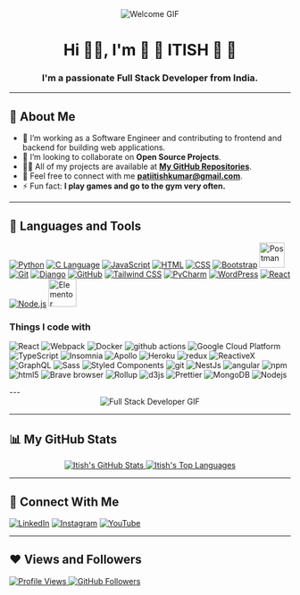 <div align="center">
  <img src="https://media.giphy.com/media/fkZukR450RQ1qnGaq9/giphy.gif" alt="Welcome GIF" />
</div>

<h1 align="center">Hi 👋👋, I'm 🍧 🎀 ITISH 🎀 🍧</h1>
<h3 align="center">I'm a passionate Full Stack Developer from India.</h3>

---

## 💫 About Me

- 🙂 I’m working as a Software Engineer and contributing to frontend and backend for building web applications.
- 👯 I’m looking to collaborate on **Open Source Projects**.
- 👨‍💻 All of my projects are available at **[My GitHub Repositories](https://github.com/IPCODE77?tab=repositories)**.
- 💌 Feel free to connect with me **patiitishkumar@gmail.com**.
- ⚡ Fun fact: **I play games and go to the gym very often.**

---

## 🚀 Languages and Tools

<p align="left">
  <a href="https://www.python.org" target="_blank"><img src="https://img.icons8.com/color/48/000000/python.png" alt="Python" /></a>
  <a href="https://devdocs.io/c/" target="_blank"><img src="https://img.icons8.com/nolan/50/c-key.png" alt="C Language" /></a>
  <a href="https://developer.mozilla.org/en-US/docs/Web/JavaScript" target="_blank"><img src="https://img.icons8.com/color/48/000000/javascript.png" alt="JavaScript" /></a>
  <a href="https://www.w3.org/html/" target="_blank"><img src="https://img.icons8.com/color/48/000000/html-5.png" alt="HTML" /></a>
  <a href="https://www.w3schools.com/css/" target="_blank"><img src="https://img.icons8.com/color/48/000000/css3.png" alt="CSS" /></a>
  <a href="https://getbootstrap.com" target="_blank"><img src="https://img.icons8.com/color/48/000000/bootstrap.png" alt="Bootstrap" /></a>
  <a href="https://postman.com" target="_blank"><img src="https://www.vectorlogo.zone/logos/getpostman/getpostman-icon.svg" alt="Postman" width="45" height="45" /></a>
  <a href="https://git-scm.com/" target="_blank"><img src="https://img.icons8.com/color/48/000000/git.png" alt="Git" /></a>
  <a href="https://docs.djangoproject.com/en/4.1/" target="_blank"><img src="https://img.icons8.com/color/48/000000/django.png" alt="Django" /></a>
  <a href="https://github.com/IPCODE77" target="_blank"><img src="https://img.icons8.com/color/48/000000/github-2.png" alt="GitHub" /></a>
  <a href="https://tailwindcss.com/" target="_blank"><img src="https://img.icons8.com/color/48/000000/tailwindcss.png" alt="Tailwind CSS" /></a>
  <a href="https://www.jetbrains.com/pycharm/learn/" target="_blank"><img src="https://img.icons8.com/color/48/000000/pycharm.png" alt="PyCharm" /></a>
  <a href="https://wordpress.org/" target="_blank"><img src="https://img.icons8.com/color/48/000000/wordpress.png" alt="WordPress" /></a>
  <a href="https://reactjs.org/" target="_blank"><img src="https://img.icons8.com/cute-clipart/64/react-native.png" alt="React" /></a>
  <a href="https://nodejs.org/" target="_blank"><img src="https://img.icons8.com/fluency/48/node-js.png" alt="Node.js" /></a>
  <img src="https://img.icons8.com/external-tal-revivo-shadow-tal-revivo/96/000000/external-elementor-the-wordpress-page-builder-a-simple-intuitive-drag-and-drop-interface-logo-shadow-tal-revivo.png" height="50px" width="50px" alt="Elementor" />
</p>

<h3>Things I code with</h3>
<p>
  <img alt="React" src="https://img.shields.io/badge/-React-45b8d8?style=flat-square&logo=react&logoColor=white" />
  <img alt="Webpack" src="https://img.shields.io/badge/-Webpack-8DD6F9?style=flat-square&logo=webpack&logoColor=white" /> 
  <img alt="Docker" src="https://img.shields.io/badge/-Docker-46a2f1?style=flat-square&logo=docker&logoColor=white" />
  <img alt="github actions" src="https://img.shields.io/badge/-Github_Actions-2088FF?style=flat-square&logo=github-actions&logoColor=white" />
  <img alt="Google Cloud Platform" src="https://img.shields.io/badge/-Google_Cloud_Platform-1a73e8?style=flat-square&logo=google-cloud&logoColor=white" />
  <img alt="TypeScript" src="https://img.shields.io/badge/-TypeScript-007ACC?style=flat-square&logo=typescript&logoColor=white" />
  <img alt="Insomnia" src="https://img.shields.io/badge/-Insomnia-5849BE?style=flat-square&logo=insomnia&logoColor=white" />
  <img alt="Apollo" src="https://img.shields.io/badge/-Apollo%20GraphQL-311C87?style=flat-square&logo=apollo-graphql&logoColor=white" />
  <img alt="Heroku" src="https://img.shields.io/badge/-Heroku-430098?style=flat-square&logo=heroku&logoColor=white" />
  <img alt="redux" src="https://img.shields.io/badge/-Redux-764ABC?style=flat-square&logo=redux&logoColor=white" />
  <img alt="ReactiveX" src="https://img.shields.io/badge/-RxJs-B7178C?style=flat-square&logo=reactivex&logoColor=white" />
  <img alt="GraphQL" src="https://img.shields.io/badge/-GraphQL-E10098?style=flat-square&logo=graphql&logoColor=white" />
  <img alt="Sass" src="https://img.shields.io/badge/-Sass-CC6699?style=flat-square&logo=sass&logoColor=white" />
  <img alt="Styled Components" src="https://img.shields.io/badge/-Styled_Components-db7092?style=flat-square&logo=styled-components&logoColor=white" />
  <img alt="git" src="https://img.shields.io/badge/-Git-F05032?style=flat-square&logo=git&logoColor=white" />
  <img alt="NestJs" src="https://img.shields.io/badge/-NestJs-ea2845?style=flat-square&logo=nestjs&logoColor=white" />
  <img alt="angular" src="https://img.shields.io/badge/-Angular-DD0031?style=flat-square&logo=angular&logoColor=white" />
  <img alt="npm" src="https://img.shields.io/badge/-NPM-CB3837?style=flat-square&logo=npm&logoColor=white" />
  <img alt="html5" src="https://img.shields.io/badge/-HTML5-E34F26?style=flat-square&logo=html5&logoColor=white" />
  <img alt="Brave browser" src="https://img.shields.io/badge/-Brave_Browser-FB542B?style=flat-square&logo=brave&logoColor=white" />
  <img alt="Rollup" src="https://img.shields.io/badge/-Rollup-EC4A3F?style=flat-square&logo=rollup.js&logoColor=white" />
  <img alt="d3js" src="https://img.shields.io/badge/-D3.js-F9A03C?style=flat-square&logo=d3.js&logoColor=white" />
  <img alt="Prettier" src="https://img.shields.io/badge/-Prettier-F7B93E?style=flat-square&logo=prettier&logoColor=white" />
  <img alt="MongoDB" src="https://img.shields.io/badge/-MongoDB-13aa52?style=flat-square&logo=mongodb&logoColor=white" />
  <img alt="Nodejs" src="https://img.shields.io/badge/-Nodejs-43853d?style=flat-square&logo=Node.js&logoColor=white" />
</p>
---

<div align="center">
  <img src="https://media.tenor.com/UttC4AITYR4AAAAd/full-stack-developer.gif" alt="Full Stack Developer GIF" />
</div>

---

## 📊 My GitHub Stats

<p align="center">
  <a href="https://github.com/IPCODE77/github-readme-stats">
    <img alt="Itish's GitHub Stats" src="https://github-readme-stats.vercel.app/api?username=IPCODE77&show_icons=true&count_private=true&theme=react&hide_border=true&bg_color=0D1117" />
  </a>
  <a href="https://github.com/IPCODE77/github-readme-stats">
    <img alt="Itish's Top Languages" src="https://github-readme-stats.vercel.app/api/top-langs/?username=IPCODE77&langs_count=8&count_private=true&layout=compact&theme=react&hide_border=true&bg_color=0D1117" />
  </a>
</p>

---

## 🔗 Connect With Me

<p align="left">
  <a href="https://www.linkedin.com/in/itish-pati-5b065622b/"><img src="https://img.icons8.com/fluent/48/000000/linkedin.png" alt="LinkedIn" /></a>
  <a href="https://www.instagram.com/itishkumarpati/?hl=en"><img src="https://img.icons8.com/fluent/48/000000/instagram-new.png" alt="Instagram" /></a>
  <a href="https://www.youtube.com/channel/UCKEHXMVVtGTGGczHltg8Uxw"><img src="https://img.icons8.com/color/48/000000/youtube-play.png" alt="YouTube" /></a>
</p>

---

## ❤️ Views and Followers

<p align="left">
  <a href="https://github.com/Meghna-DAS/github-profile-views-counter">
    <img src="https://komarev.com/ghpvc/?username=IPCODE77" alt="Profile Views" />
  </a>
  <a href="https://github.com/IPCODE77?tab=followers">
    <img src="https://img.shields.io/github/followers/IPCODE77?label=Followers&style=social" alt="GitHub Followers" />
  </a>
</p>
